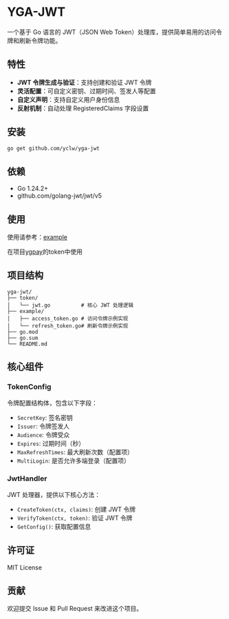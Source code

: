 # YGA-JWT

一个基于 Go 语言的 JWT（JSON Web Token）处理库，提供简单易用的访问令牌和刷新令牌功能。

## 特性

- **JWT 令牌生成与验证**：支持创建和验证 JWT 令牌
- **灵活配置**：可自定义密钥、过期时间、签发人等配置
- **自定义声明**：支持自定义用户身份信息
- **反射机制**：自动处理 RegisteredClaims 字段设置

## 安装

```bash
go get github.com/yclw/yga-jwt
```

## 依赖

- Go 1.24.2+
- github.com/golang-jwt/jwt/v5

## 使用

使用请参考：[example](https://github.com/yclw/yga-jwt/blob/main/example)

在项目[ygpay](https://github.com/yclw/ygpay)的token中使用

## 项目结构

```
yga-jwt/
├── token/
│   └── jwt.go          # 核心 JWT 处理逻辑
├── example/
│   ├── access_token.go # 访问令牌示例实现
│   └── refresh_token.go# 刷新令牌示例实现
├── go.mod
├── go.sum
└── README.md
```

## 核心组件

### TokenConfig

令牌配置结构体，包含以下字段：

- `SecretKey`: 签名密钥
- `Issuer`: 令牌签发人
- `Audience`: 令牌受众
- `Expires`: 过期时间（秒）
- `MaxRefreshTimes`: 最大刷新次数（配置项）
- `MultiLogin`: 是否允许多端登录（配置项）

### JwtHandler

JWT 处理器，提供以下核心方法：

- `CreateToken(ctx, claims)`: 创建 JWT 令牌
- `VerifyToken(ctx, token)`: 验证 JWT 令牌
- `GetConfig()`: 获取配置信息

## 许可证

MIT License

## 贡献

欢迎提交 Issue 和 Pull Request 来改进这个项目。
